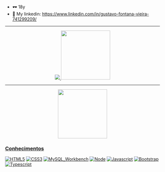 
- 🕶  18y
- 👀 My linkedin: https://www.linkedin.com/in/gustavo-fontana-vieira-741299209/
 <div>
 <hr>
  <a href="https://github.com/gustavofontanavieira">
   <p align="center"> <img src="https://github-readme-stats.vercel.app/api/top-langs/?username=gustavofontanavieira&layout=compact&theme=midnight-purple"/>
    <img height="160em" src="https://github-readme-stats.vercel.app/api?username=gustavofontanavieira&show_icons=true&theme=midnight-purple&include_all_commits=true&count_private=true"/>
   </p>
   <hr>
   <p align="center">
    <img height="160em" src="https://github-readme-streak-stats.herokuapp.com/?user=gustavofontanavieira&theme=midnight-purple#version3"/>
   </p>
</div>

### Conhecimentos
[![HTML5](https://img.shields.io/badge/HTML5-E34F26?style=for-the-badge&logo=html5&logoColor=white)](https://github.com/gustavofontanavieira)
[![CSS3](https://img.shields.io/badge/CSS3-1572B6?style=for-the-badge&logo=css3&logoColor=white)](https://github.com/gustavofontanavieira)
[![MySQL_Workbench](https://img.shields.io/badge/MySQL-00000F?style=for-the-badge&logo=mysql&logoColor=white)](https://github.com/gustavofontanavieira)
[![Node](https://img.shields.io/badge/Node.js-43853D?style=for-the-badge&logo=node.js&logoColor=white)](https://github.com/gustavofontanavieira)
[![Javascript](https://img.shields.io/badge/JavaScript-F7DF1E?style=for-the-badge&logo=javascript&logoColor=black)](https://github.com/gustavofontanavieira)
[![Bootstrap](https://img.shields.io/badge/Bootstrap-563D7C?style=for-the-badge&logo=bootstrap&logoColor=white)](https://github.com/gustavofontanavieira)
[![Typescript](https://img.shields.io/badge/TypeScript-1572B6?style=for-the-badge&logo=typescript&logoColor=white)](https://github.com/gustavofontanavieira)
